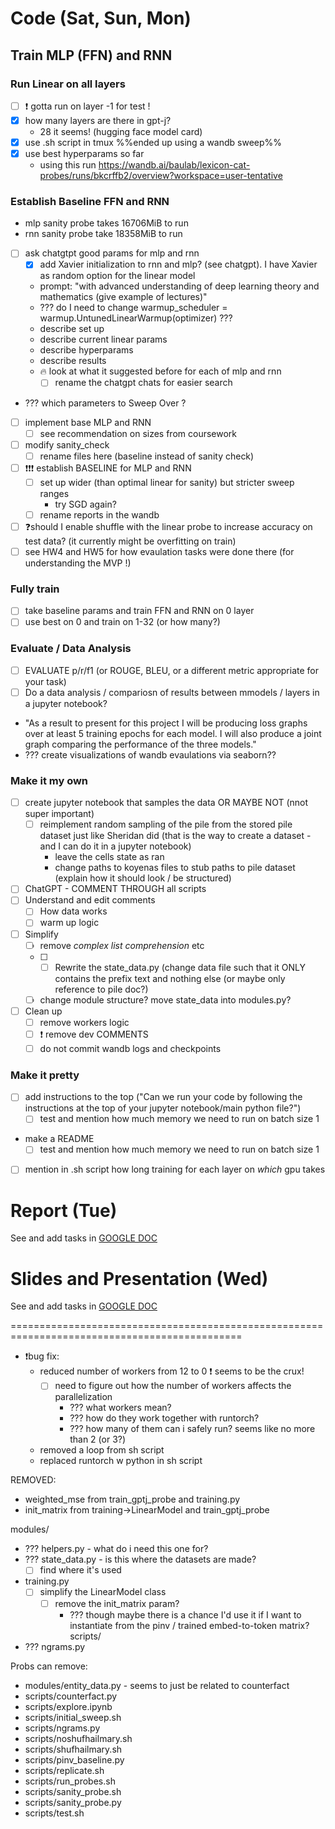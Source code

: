 # Code (Sat, Sun, Mon)

## Train MLP (FFN) and RNN

### Run Linear on all layers
- [ ] ❗️ gotta run on layer -1 for test !
- [X] how many layers are there in gpt-j?
  - 28 it seems! (hugging face model card)
- [X] use .sh script in tmux %%ended up using a wandb sweep%%
- [X] use best hyperparams so far
  - using this run https://wandb.ai/baulab/lexicon-cat-probes/runs/bkcrffb2/overview?workspace=user-tentative

### Establish Baseline FFN and RNN

- mlp sanity probe takes 16706MiB to run
- rnn sanity probe take 18358MiB to run

- [ ] ask chatgtpt good params for mlp and rnn
  - [X] add Xavier initialization to rnn and mlp? (see chatgpt). I have Xavier as random option for the linear model
  - prompt: "with advanced understanding of deep learning theory and mathematics (give example of lectures)"
  - ??? do I need to change warmup_scheduler = warmup.UntunedLinearWarmup(optimizer) ???
  - describe set up
  - describe current linear params
  - describe hyperparams
  - describe results
  - 🔥 look at what it suggested before for each of mlp and rnn
    -  [ ] rename the chatgpt chats for easier search
- ??? which parameters to Sweep Over ?
- [ ] implement base MLP and RNN
  - [ ] see recommendation on sizes from coursework
- [ ] modify sanity_check
  - [ ] rename files here (baseline instead of sanity check)
- [ ] ❗️❗️❗️ establish BASELINE for MLP and RNN 
  - [ ] set up wider (than optimal linear for sanity) but stricter sweep ranges
    - try SGD again?
  - [ ] rename reports in the wandb
  
- [ ] ❓should I enable shuffle with the linear probe to increase accuracy on test data? (it currently might be overfitting on train)
- [ ] see HW4 and HW5 for how evaulation tasks were done there (for understanding the MVP !)

### Fully train 
- [ ] take baseline params and train FFN and RNN on 0 layer
- [ ] use best on 0 and train on 1-32 (or how many?)
  
### Evaluate / Data Analysis
- [ ] EVALUATE p/r/f1 (or ROUGE, BLEU, or a different metric appropriate for your task)
- [ ] Do a data analysis / compariosn of results between mmodels / layers in a jupyter notebook?
- "As a result to present for this project I will be producing loss graphs over at least 5 training epochs for each model. I will also produce a joint graph comparing the performance of the three models."
- ??? create visualizations of wandb evaulations via seaborn??

### Make it my own
- [ ] create jupyter notebook that samples the data OR MAYBE NOT (nnot super important)
  - [ ] reimplement random sampling of the pile from the stored pile dataset just like Sheridan did (that is the way to create a dataset - and I can do it in a jupyter notebook)
    - leave the cells state as ran
    - change paths to koyenas files to stub paths to pile dataset (explain how it should look / be structured)


- [ ] ChatGPT - COMMENT THROUGH all scripts
- [ ] Understand and edit comments  
  - [ ] How data works
  - [ ] warm up logic
- [ ] Simplify 
  - [ ] remove _complex list comprehension_ etc
  - [ ] - [ ] Rewrite the state_data.py (change data file such that it ONLY contains the prefix text and nothing else (or maybe only reference to pile doc?)
  - [ ] change module structure? move state_data into modules.py?
- [ ] Clean up
  - [ ] remove workers logic
  - [ ] ❗️ remove dev COMMENTS
  - [ ] do not commit wandb logs and checkpoints

### Make it pretty
- [ ] add instructions to the top ("Can we run your code by following the instructions at the top of your jupyter notebook/main python file?")
  - [ ] test and mention how much memory we need to run on batch size 1
- make a README
  - [ ] test and mention how much memory we need to run on batch size 1
- [ ] mention in .sh script how long training for each layer on _which_ gpu takes


# Report (Tue)

See and add tasks in [GOOGLE DOC](https://docs.google.com/document/d/1LhdHEw8qLpkogLPIaymseeDFDyasFhjjpoe7gth0tm8/edit)


# Slides and Presentation (Wed)
See and add tasks in [GOOGLE DOC](https://docs.google.com/document/d/1HG5AE1hmcunyZuqOT6LRYiIyh_MSzpA-xpxxt5fgX3E/edit)


==============================================================================================

- ❗️bug fix:
  - reduced number of workers from 12 to 0 ❗️ seems to be the crux! 
      - [ ] need to figure out how the number of workers affects the parallelization
        - ??? what workers mean?
        - ??? how do they work together with runtorch?
        - ??? how many of them can i safely run? seems like no more than 2 (or 3?)
  - removed a loop from sh script
  - replaced runtorch w python in sh script

REMOVED:
- weighted_mse from train_gptj_probe and training.py
- init_matrix from training->LinearModel and train_gptj_probe


modules/
- ??? helpers.py - what do i need this one for?
- ??? state_data.py - is this where the datasets are made?
  - [ ] find where it's used
- training.py
  - [ ] simplify the LinearModel class
    - [ ] remove the init_matrix param?
      - ??? though maybe there is a chance I'd use it if I want to instantiate from the pinv / trained embed-to-token matrix?
scripts/
- ??? ngrams.py

Probs can remove:
- modules/entity_data.py - seems to just be related to counterfact
- scripts/counterfact.py
- scripts/explore.ipynb
- scripts/initial_sweep.sh
- scripts/ngrams.py
- scripts/noshufhailmary.sh
- scripts/shufhailmary.sh
- scripts/pinv_baseline.py
- scripts/replicate.sh
- scripts/run_probes.sh
- scripts/sanity_probe.sh
- scripts/sanity_probe.py
- scripts/test.sh